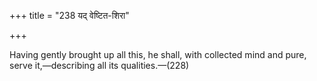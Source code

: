 +++
title = "238 यद् वेष्टित-शिरा"

+++

Having gently brought up all this, he shall, with collected mind and pure, serve it,—describing all its qualities.—(228)